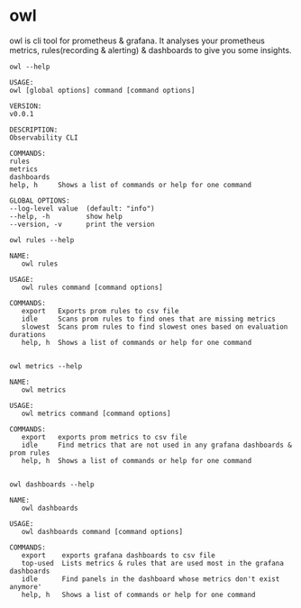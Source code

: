 # owl

owl is cli tool for prometheus & grafana. 
It analyses your prometheus metrics, rules(recording & alerting) & dashboards to give you some insights.

 
`owl --help`
```commandline
USAGE:
owl [global options] command [command options]

VERSION:
v0.0.1

DESCRIPTION:
Observability CLI

COMMANDS:
rules       
metrics     
dashboards  
help, h     Shows a list of commands or help for one command

GLOBAL OPTIONS:
--log-level value  (default: "info")
--help, -h         show help
--version, -v      print the version

```

`owl rules --help`

```commandline
NAME:
   owl rules

USAGE:
   owl rules command [command options]

COMMANDS:
   export   Exports prom rules to csv file
   idle     Scans prom rules to find ones that are missing metrics
   slowest  Scans prom rules to find slowest ones based on evaluation durations
   help, h  Shows a list of commands or help for one command


```

`owl metrics --help`
```commandline
NAME:
   owl metrics

USAGE:
   owl metrics command [command options]

COMMANDS:
   export   exports prom metrics to csv file
   idle     Find metrics that are not used in any grafana dashboards & prom rules
   help, h  Shows a list of commands or help for one command


```

`owl dashboards --help`
```commandline
NAME:
   owl dashboards

USAGE:
   owl dashboards command [command options]

COMMANDS:
   export    exports grafana dashboards to csv file
   top-used  Lists metrics & rules that are used most in the grafana dashboards
   idle      Find panels in the dashboard whose metrics don't exist anymore'
   help, h   Shows a list of commands or help for one command

```